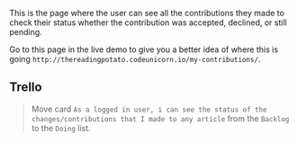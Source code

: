 This is the page where the user can see all the contributions they made to check their status whether the contribution was accepted, declined, or still pending.

Go to this page in the live demo to give you a better idea of where this is going `http://thereadingpotato.codeunicorn.io/my-contributions/`.


## Trello
> Move card `As a logged in user, i can see the status of the changes/contributions that I made to any article` from the `Backlog` to the `Doing` list.

